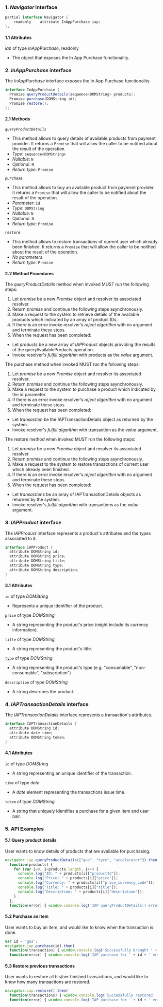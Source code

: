 ### 1. *Navigator* interface

```Java
partial interface Navigator {
    readonly    attribute InAppPurchase iap;
};
```

#### 1.1 Attributes

_iap_ of type _InAppPurchase_, readonly

- The object that exposes the In App Purchase functionality.

### 2. *InAppPurchase* interface

The _InAppPurchase_ interface exposes the In App Purchase functionality.

```Java
interface InAppPurchase {
  Promise queryProductDetails(sequence<DOMString> products);
  Promise purchase(DOMString id);
  Promise restore();
};
```

#### 2.1 Methods

_`queryProductDetails`_
- This method allows to query details of available products from payment provider. It returns a `Promise` that will allow the caller to be notified about the result of the operation.
- _Type_: `sequence<DOMString>`
- _Nullable_: `N`
- _Optional_: `N`
- _Return type_: `Promise`

_`purchase`_
- This method allows to buy an available product from payment provider. It returns a `Promise` that will allow the caller to be notified about the result of the operation.
- _Parameter_: `id`
- _Type_: `DOMString`
- _Nullable_: `N`
- _Optional_: `N`
- _Return type_: `Promise`

_`restore`_
- This method allows to restore transactions of current user which already been finished. It returns a `Promise` that will allow the caller to be notified about the result of the operation.
- _No parameters._
- _Return type_: `Promise`

#### 2.2 Method Procedures

The _queryProductDetails_ method when invoked MUST run the following steps:

1. Let _promise_ be a new _Promise_ object and resolver its associated resolver.
1. Return _promise_ and continue the following steps asynchronously.
1. Make a request to the system to retrieve details of the available products which indicated by an array of product IDs.
1. If there is an error invoke resolver's _reject algorithm_ with no argument and terminate these steps.
1. When the request has been completed:
 - Let _products_ be a new array of _IAPProduct_ objects providing the results of the queryAvailableProducts operation.
 - Invoke resolver's _fulfill algorithm_ with products as the _value_ argument. 

The purchase method when invoked MUST run the following steps:

1. Let _promise_ be a new _Promise_ object and resolver its associated resolver.
1. Return _promise_ and continue the following steps asynchronously.
1. Make a request to the system to purchase a product which indicated by the id parameter.
1. If there is an error invoke resolver's _reject algorithm_ with no argument and terminate these steps.
1. When the request has been completed:
 - Let _transaction_ be the IAPTransactionDetails object as returned by the system.
 - Invoke resolver's _fulfill algorithm_ with transaction as the _value_ argument. 

The restore method when invoked MUST run the following steps:

1. Let _promise_ be a new _Promise_ object and resolver its associated resolver.
1. Return _promise_ and continue the following steps asynchronously.
1. Make a request to the system to restore transactions of current user which already been finished.
1. If there is an error invoke resolver's _reject algorithm_ with no argument and terminate these steps.
1. When the request has been completed:
 - Let _transactions_ be an array of IAPTransactionDetails objects as returned by the system.
 - Invoke resolver's _fulfill algorithm_ with transactions as the _value_ argument. 

### 3. *IAPProduct* interface

The _IAPProduct_ interface represents a product's attributes and the types associated to it.

```Java
interface IAPProduct {
  attribute DOMString id;
  attribute DOMString price;
  attribute DOMString title;
  attribute DOMString type;
  attribute DOMString description;
}
```

#### 3.1 Attributes

`id` of type _DOMString_
- Represents a unique identifier of the product.

`price` of type _DOMString_
- A string representing the product's price (might include its currency information).

`title` of type _DOMString_
- A string representing the product's title.

`type` of type _DOMString_
- A string representing the product's type (e.g. "consumable", "non-consumable", "subscription")

`description` of type _DOMString_
- A string describes the product.

### 4. *IAPTransactionDetails* interface

The _IAPTransactionDetails_ interface represents a transaction's attributes.

```Java
interface IAPTransactionDetails {
  attribute DOMString id;
  attribute date time;
  attribute DOMString token;
}
```

#### 4.1 Attributes

`id` of type _DOMString_
- A string representing an unique identifier of the transaction.

`time` of type _date_
- A _date_ element representing the transactions issue time. 

`token` of type _DOMString_
- A string that uniquely identifies a purchase for a given item and user pair. 

### 5. API Examples

#### 5.1 Query product details

User wants to know details of products that are available for purchasing.

```JavaScript
navigator.iap.queryProductDetails(["gas", "tyre", "accelerator"]).then(
  function(products) {
    for (var i=0; i<products.length; i++) {
      console.log("ID: " + products[i]["productId"]);
      console.log("Price: " + products[i]["price"]);
      console.log("Currency: " + products[i]["price_currency_code"]);
      console.log("Title: " + products[i]["title"]);
      console.log("Description: " + products[i]["description"]);
    }
  },
  function(error) { window.console.log('IAP queryProductDetails() error: ' + error); } );
```

#### 5.2 Purchase an item

User wants to buy an item, and would like to know when the transaction is done.

```JavaScript
var id = 'gas';
navigator.iap.purchase(id).then(
  function(transaction) { window.console.log('Successfully brought ' + transaction.id + ' at ' + transaction.time); },
  function(error) { window.console.log('IAP purchase for ' + id + ' error: ' + error); } );
```

#### 5.3 Restore previous transactions

User wants to restore all his/her finished transactions, and would like to know how many transactions are restored.

```JavaScript
navigator.iap.restore().then(
  function(transactions) { window.console.log('Successfully restored ' + transactions.length + ' transactions.'); },
  function(error) { window.console.log('IAP purchase for ' + id + ' error: ' + error); } );
```
